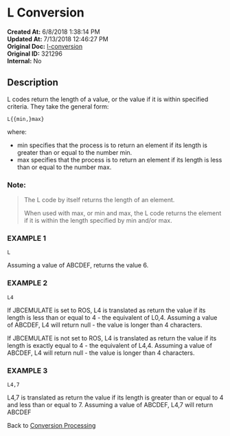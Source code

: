 # L Conversion 

**Created At:** 6/8/2018 1:38:14 PM  
**Updated At:** 7/13/2018 12:46:27 PM  
**Original Doc:** [l-conversion](https://docs.jbase.com/46351-conversion-processing/l-conversion)  
**Original ID:** 321296  
**Internal:** No  


## Description 

L codes return the length of a value, or the value if it is within specified criteria. They take the general form:

```
L{{min,}max}
```

where:

- min specifies that the process is to return an element if its length is greater than or equal to the number min.
- max specifies that the process is to return an element if its length is less than or equal to the number max.


### Note:


> The L code by itself returns the length of an element.
> 
> When used with max, or min and max, the L code returns the element if it is within the length specified by min and/or max.




### EXAMPLE 1

```
L
```

Assuming a value of ABCDEF, returns the value 6.



### EXAMPLE 2

```
L4
```

If JBCEMULATE is set to ROS, L4 is translated as return the value if its length is less than or equal to 4 - the equivalent of L0,4. Assuming a value of ABCDEF, L4 will return null - the value is longer than 4 characters.

If JBCEMULATE is not set to ROS, L4 is translated as return the value if its length is exactly equal to 4 - the equivalent of L4,4. Assuming a value of ABCDEF, L4 will return null - the value is longer than 4 characters.



### EXAMPLE 3

```
L4,7
```

L4,7 is translated as return the value if its length is greater than or equal to 4 and less than or equal to 7. Assuming a value of ABCDEF, L4,7 will return ABCDEF



Back to [Conversion Processing](./../conversion-processing)
